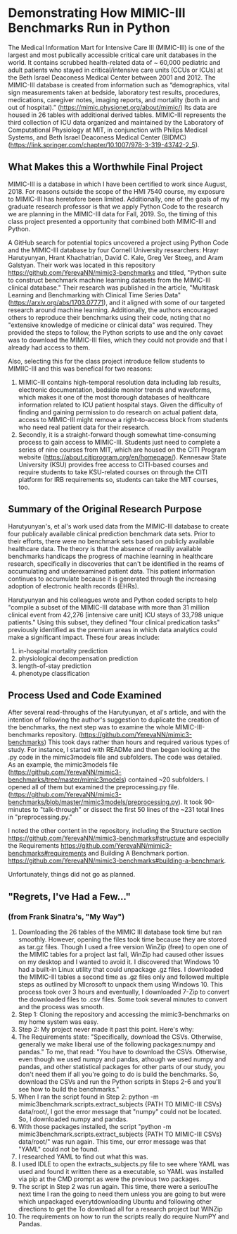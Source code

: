 # Demonstrating How MIMIC-III Benchmarks Run in Python
The Medical Information Mart for Intensive Care III (MIMIC-III) is one of the largest and most publically accessible critical care unit databases in the world. It contains scrubbed health-related data of ~ 60,000 pediatric and adult patients who stayed in critical/intensive care units (CCUs or ICUs) at the Beth Israel Deaconess Medical Center between 2001 and 2012. The MIMIC-III database is created from information such as “demographics, vital sign measurements taken at bedside, laboratory test results, procedures, medications, caregiver notes, imaging reports, and mortality (both in and out of hospital).” (https://mimic.physionet.org/about/mimic/) Its data are housed in 26 tables with additional derived tables.  MIMIC-III represents the third collection of ICU data organized and maintained by the Laboratory of Computational Physiology at MIT, in conjunction with Philips Medical Systems, and Beth Israel Deaconess Medical Center (BIDMC) (https://link.springer.com/chapter/10.1007/978-3-319-43742-2_5).  

## What Makes this a Worthwhile Final Project
MIMIC-III is a database in which I have been certified to work since August, 2018. For reasons outside the scope of the HMI 7540 course, my exposure to MIMIC-III has heretofore been limited. Additionally, one of the goals of my graduate research professor is that we apply Python Code to the research we are planning in the MIMIC-III data for Fall, 2019. So, the timing of this class project presented  a opportunity that combined both MIMIC-III and Python.

A GitHub search for potential topics uncovered a project using Python Code and the MIMIC-III database by four Cornell University researchers: Hrayr Harutyunyan, Hrant Khachatrian, David C. Kale, Greg Ver Steeg, and Aram Galstyan. Their work was located in this repository https://github.com/YerevaNN/mimic3-benchmarks and titled,  "Python suite to construct benchmark machine learning datasets from the MIMIC-III clinical database." Their research was published in the article, "Multitask Learning and Benchmarking with Clinical Time Series Data" (https://arxiv.org/abs/1703.07771), and it aligned with some of our targeted research around machine learning. Additionally, the authors encouraged others to reproduce their benchmarks using their code, noting that no "extensive knowledge of medicine or clinical data" was required. They provided the steps to follow, the Python scripts to use and the only cavaet was to download the MIMIC-III files, which they could not provide and that I already had access to them. 

Also, selecting this for the class project introduce fellow students to MIMIIC-III and this was benefical for two reasons:
 1. MIMIC-III contains high-temporal resolution data including lab results, electronic documentation, bedside monitor trends and waveforms, which makes it one of the most thorough databases of healthcare information related to ICU patient hospital stays. Given the difficulty of finding and gaining permission to do research on actual patient data, access to MIMIC-III might remove a right-to-access block from students who need real patient data for their research.  
 1. Secondly, it is a straight-forward though somewhat time-consuming process to gain access to MIMIC-III. Students just need to complete a series of nine courses from MIT, which are housed on the CITI Program website (https://about.citiprogram.org/en/homepage/). Kennesaw State University (KSU) provides free access to CITI-based courses and require students to take KSU-related courses on through the CITI platform for IRB requirements so, students can take the MIT courses, too.

## Summary of the Original Research Purpose
Harutyunyan's, et al's work used data from the MIMIC-III database to create four publicaly available clinical prediction benchmark data sets. Prior to their efforts, there were no benchmark sets based on publicly available healthcare data. The theory is that the absence of readily available benchmarks handicaps the progress of machine learning in healthcare research, specifically in discoveries that can't be identified in the reams of accumulating and underexamined patient data. This patient information continues to accumulate because it is generated through the increasing adoption of electronic health records (EHRs). 

Harutyunyan and his colleagues wrote and Python coded scripts to help "compile a subset of the MIMIC-III database with more than 31 million clinical event from 42,276 [intensive care unit] ICU stays of 33,798 unique patients." Using this subset, they defined "four clinical predication tasks"  previously identified as the premium areas in which data analytics could make a significant impact. These four areas include:
 1. in-hospital mortality prediction
 1. physiological decompensation prediction
 1. length-of-stay prediction
 1. phenotype classification
 
## Process Used and Code Examined 
After several read-throughs of the Harutyunyan, et al's article, and with the intention of following the author's suggestion to duplicate the creation of the benchmarks, the next step was to examine the whole MIMIC-III-benchmarks repository.  (https://github.com/YerevaNN/mimic3-benchmarks) This took days rather than hours and required various types of study. For instance, I started with READMe and then began looking at the .py code in the mimic3models file and subfolders. The code was detailed.  As an example, the mimic3models file (https://github.com/YerevaNN/mimic3-benchmarks/tree/master/mimic3models) contained ~20 subfolders. I opened all of them but examined the preprocessing.py file. (https://github.com/YerevaNN/mimic3-benchmarks/blob/master/mimic3models/preprocessing.py).  It took 90-minutes to "talk-through" or dissect the first 50 lines of the ~231 total lines in "preprocessing.py."   
 
I noted the other content in the repository, including the Structure section https://github.com/YerevaNN/mimic3-benchmarks#structure and especially the Requirements https://github.com/YerevaNN/mimic3-benchmarks#requirements and Building A Benchmark portion.  https://github.com/YerevaNN/mimic3-benchmarks#building-a-benchmark.

Unfortunately, things did not go as planned.

## "Regrets, I've Had a Few..." 
### (from Frank Sinatra's, "My Way")
1. Downloading the 26 tables of the MIMIC III database took time but ran smoothly. However, opening the files took time because they are stored as tar.gz files. Though I used a free version WinZip (free) to open one of the MIMIC tables for a project last fall, WinZip had caused other issues on my desktop and I wanted to avoid it. I discovered that Windows 10 had a built-in Linux utility that could unpackage .gz files. I downloaded the MIMIC-III tables a second time as .gz files only and followed multiple steps as outlined by MIcrosoft to unpack them using Windows 10. This process took over 3 hours and eventually, I downloaded 7-Zip to convert the downloaded files to .csv files. Some took several minutes to convert and the process was smooth.
1. Step 1: Cloning the repository and accessing the mimic3-benchmarks on my home system was easy.
1. Step 2: My project never made it past this point. Here's why:
  1. The Requirements state: "Specifically, download the CSVs. Otherwise, generally we make liberal use of the following packages:numpy and pandas." To me, that read: "You have to download the CSVs. Otherwise, even though we used numpy and pandas, athough we used numpy and pandas, and other statistical packages for other parts of our study, you don't need them if all you're going to do is build the benchmarks. So, download the CSVs and run the Python scripts in Steps 2-6 and you'll see how to build the benchmarks."
 1. When I ran the script found in Step 2: python -m mimic3benchmark.scripts.extract_subjects {PATH TO MIMIC-III CSVs} data/root/, I got the error message that "numpy" could not be located. So, I downloaded numpy and pandas.
 1. With those packages installed, the script "python -m mimic3benchmark.scripts.extract_subjects {PATH TO MIMIC-III CSVs} data/root/" was run again. This time, our error message was that "YAML" could not be found.
 1. I researched YAML to find out what this was.
 1. I used IDLE to open the extracts_subjects.py file to see where YAML was used and found it written there as a executable, so YAML was installed via pip at the CMD prompt as were the previous two packages.
 1. The script in Step 2 was run again. This time, there were a seriouThe next time I ran the going to need them unless you are going to but were 
which unpackaged everytdownloading Ubuntu and following other directions to get the To download all for a research project but WINZip
1. The requirements on how to run the scripts really do require NumPY and Pandas.





 



